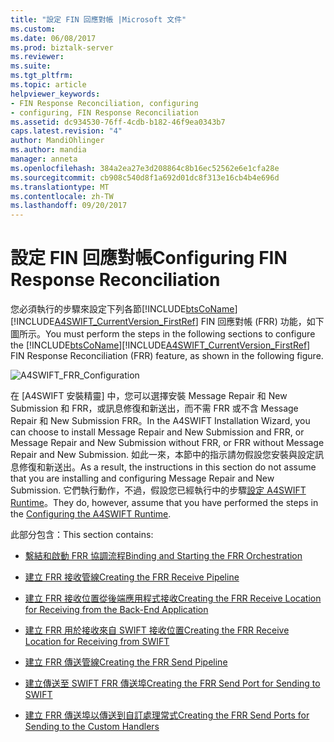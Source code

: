```yaml
---
title: "設定 FIN 回應對帳 |Microsoft 文件"
ms.custom: 
ms.date: 06/08/2017
ms.prod: biztalk-server
ms.reviewer: 
ms.suite: 
ms.tgt_pltfrm: 
ms.topic: article
helpviewer_keywords:
- FIN Response Reconciliation, configuring
- configuring, FIN Response Reconciliation
ms.assetid: dc934530-76ff-4cdb-b182-46f9ea0343b7
caps.latest.revision: "4"
author: MandiOhlinger
ms.author: mandia
manager: anneta
ms.openlocfilehash: 384a2ea27e3d208864c8b16ec52562e6e1cfa28e
ms.sourcegitcommit: cb908c540d8f1a692d01dc8f313e16cb4b4e696d
ms.translationtype: MT
ms.contentlocale: zh-TW
ms.lasthandoff: 09/20/2017
---
```

# <a name="configuring-fin-response-reconciliation"></a><span data-ttu-id="9db53-102">設定 FIN 回應對帳</span><span class="sxs-lookup"><span data-stu-id="9db53-102">Configuring FIN Response Reconciliation</span></span>
<span data-ttu-id="9db53-103">您必須執行的步驟來設定下列各節[!INCLUDE[btsCoName](../../includes/btsconame-md.md)] [!INCLUDE[A4SWIFT_CurrentVersion_FirstRef](../../includes/a4swift-currentversion-firstref-md.md)] FIN 回應對帳 (FRR) 功能，如下圖所示。</span><span class="sxs-lookup"><span data-stu-id="9db53-103">You must perform the steps in the following sections to configure the [!INCLUDE[btsCoName](../../includes/btsconame-md.md)][!INCLUDE[A4SWIFT_CurrentVersion_FirstRef](../../includes/a4swift-currentversion-firstref-md.md)] FIN Response Reconciliation (FRR) feature, as shown in the following figure.</span></span>  
  
 ![](../../adapters-and-accelerators/accelerator-swift/media/a4swift-frr-configuration.jpg "A4SWIFT_FRR_Configuration")  
  
 <span data-ttu-id="9db53-104">在 [A4SWIFT 安裝精靈] 中，您可以選擇安裝 Message Repair 和 New Submission 和 FRR，或訊息修復和新送出，而不需 FRR 或不含 Message Repair 和 New Submission FRR。</span><span class="sxs-lookup"><span data-stu-id="9db53-104">In the A4SWIFT Installation Wizard, you can choose to install Message Repair and New Submission and FRR, or Message Repair and New Submission without FRR, or FRR without Message Repair and New Submission.</span></span> <span data-ttu-id="9db53-105">如此一來，本節中的指示請勿假設您安裝與設定訊息修復和新送出。</span><span class="sxs-lookup"><span data-stu-id="9db53-105">As a result, the instructions in this section do not assume that you are installing and configuring Message Repair and New Submission.</span></span> <span data-ttu-id="9db53-106">它們執行動作，不過，假設您已經執行中的步驟[設定 A4SWIFT Runtime](../../adapters-and-accelerators/accelerator-swift/configuring-the-a4swift-runtime.md)。</span><span class="sxs-lookup"><span data-stu-id="9db53-106">They do, however, assume that you have performed the steps in the [Configuring the A4SWIFT Runtime](../../adapters-and-accelerators/accelerator-swift/configuring-the-a4swift-runtime.md).</span></span>  
  
 <span data-ttu-id="9db53-107">此部分包含：</span><span class="sxs-lookup"><span data-stu-id="9db53-107">This section contains:</span></span>  
  
-   [<span data-ttu-id="9db53-108">繫結和啟動 FRR 協調流程</span><span class="sxs-lookup"><span data-stu-id="9db53-108">Binding and Starting the FRR Orchestration</span></span>](../../adapters-and-accelerators/accelerator-swift/binding-and-starting-the-frr-orchestration.md)  
  
-   [<span data-ttu-id="9db53-109">建立 FRR 接收管線</span><span class="sxs-lookup"><span data-stu-id="9db53-109">Creating the FRR Receive Pipeline</span></span>](../../adapters-and-accelerators/accelerator-swift/creating-the-frr-receive-pipeline.md)  
  
-   [<span data-ttu-id="9db53-110">建立 FRR 接收位置從後端應用程式接收</span><span class="sxs-lookup"><span data-stu-id="9db53-110">Creating the FRR Receive Location for Receiving from the Back-End Application</span></span>](../../adapters-and-accelerators/accelerator-swift/creating-the-frr-receive-location-for-receiving-from-the-back-end-application.md)  
  
-   [<span data-ttu-id="9db53-111">建立 FRR 用於接收來自 SWIFT 接收位置</span><span class="sxs-lookup"><span data-stu-id="9db53-111">Creating the FRR Receive Location for Receiving from SWIFT</span></span>](../../adapters-and-accelerators/accelerator-swift/creating-the-frr-receive-location-for-receiving-from-swift.md)  
  
-   [<span data-ttu-id="9db53-112">建立 FRR 傳送管線</span><span class="sxs-lookup"><span data-stu-id="9db53-112">Creating the FRR Send Pipeline</span></span>](../../adapters-and-accelerators/accelerator-swift/creating-the-frr-send-pipeline.md)  
  
-   [<span data-ttu-id="9db53-113">建立傳送至 SWIFT FRR 傳送埠</span><span class="sxs-lookup"><span data-stu-id="9db53-113">Creating the FRR Send Port for Sending to SWIFT</span></span>](../../adapters-and-accelerators/accelerator-swift/creating-the-frr-send-port-for-sending-to-swift.md)  
  
-   [<span data-ttu-id="9db53-114">建立 FRR 傳送埠以傳送到自訂處理常式</span><span class="sxs-lookup"><span data-stu-id="9db53-114">Creating the FRR Send Ports for Sending to the Custom Handlers</span></span>](../../adapters-and-accelerators/accelerator-swift/creating-the-frr-send-ports-for-sending-to-the-custom-handlers.md)